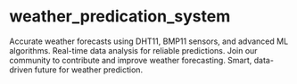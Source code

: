 # weather_predication_system
Accurate weather forecasts using DHT11, BMP11 sensors, and advanced ML algorithms. Real-time data analysis for reliable predictions. Join our community to contribute and improve weather forecasting. Smart, data-driven future for weather prediction.
